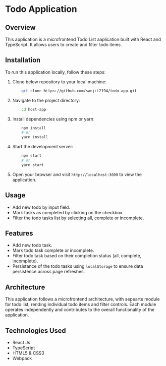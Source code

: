 # Todo Application

## Overview

This application is a microfrontend Todo List aaplication built with React and TypeScript. It allows users to create and filter todo items.

## Installation

To run this application locally, follow these steps:

1. Clone below repository to your local machine:

   ```bash
       git clone https://github.com/sanjit2194/todo-app.git
   ```

2. Navigate to the project directory:

   ```bash
       cd host-app
   ```

3. Install dependencies using npm or yarn:

   ```bash
       npm install
       # or
       yarn install
   ```

4. Start the development server:

   ```bash
       npm start
       # or
       yarn start
   ```

5. Open your browser and visit `http://localhost:3000` to view the application.

## Usage

- Add new todo by input field.
- Mark tasks as completed by clicking on the checkbox.
- Filter the todo tasks list by selecting all, complete or incomplete.

## Features

- Add new todo task.
- Mark todo task complete or incomplete.
- Filter todo task based on their completion status (all, complete, incomplete).
- Persistance of the todo tasks using `localStorage` to ensure data persistence across page refreshes.

## Architecture

This application follows a microfrontend architecture, with sepearte module for todo list, rending individual todo items and filter controls. Each module operates independently and contributes to the overall functionality of the application.

## Technologies Used

- React Js
- TypeScript
- HTML5 & CSS3
- Webpack
